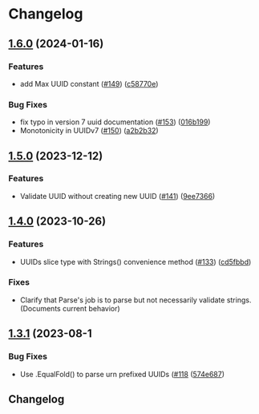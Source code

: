 # Changelog

## [1.6.0](https/github.com/google/uuid/compare/v1.5.0...v1.6.0) (2024-01-16)


### Features

* add Max UUID constant ([#149](https/github.com/google/uuid/issues/149)) ([c58770e](https/github.com/google/uuid/commit/c58770eb495f55fe2ced6284f93c5158a62e53e3))


### Bug Fixes

* fix typo in version 7 uuid documentation ([#153](https/github.com/google/uuid/issues/153)) ([016b199](https/github.com/google/uuid/commit/016b199544692f745ffc8867b914129ecb47ef06))
* Monotonicity in UUIDv7 ([#150](https/github.com/google/uuid/issues/150)) ([a2b2b32](https/github.com/google/uuid/commit/a2b2b32373ff0b1a312b7fdf6d38a977099698a6))

## [1.5.0](https/github.com/google/uuid/compare/v1.4.0...v1.5.0) (2023-12-12)


### Features

* Validate UUID without creating new UUID ([#141](https/github.com/google/uuid/issues/141)) ([9ee7366](https/github.com/google/uuid/commit/9ee7366e66c9ad96bab89139418a713dc584ae29))

## [1.4.0](https/github.com/google/uuid/compare/v1.3.1...v1.4.0) (2023-10-26)


### Features

* UUIDs slice type with Strings() convenience method ([#133](https/github.com/google/uuid/issues/133)) ([cd5fbbd](https/github.com/google/uuid/commit/cd5fbbdd02f3e3467ac18940e07e062be1f864b4))

### Fixes

* Clarify that Parse's job is to parse but not necessarily validate strings. (Documents current behavior)

## [1.3.1](https/github.com/google/uuid/compare/v1.3.0...v1.3.1) (2023-08-1


### Bug Fixes

* Use .EqualFold() to parse urn prefixed UUIDs ([#118](https/github.com/google/uuid/issues/11) ([574e687](https/github.com/google/uuid/commit/574e6874943741fb99d41764c705173ada5293f0))

## Changelog
